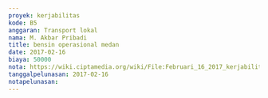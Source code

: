 ```yaml
---
proyek: kerjabilitas
kode: B5
anggaran: Transport lokal
nama: M. Akbar Pribadi
title: bensin operasional medan
date: 2017-02-16
biaya: 50000
nota: https://wiki.ciptamedia.org/wiki/File:Februari_16_2017_kerjabilitas_B5_bensin_akbar.jpg
tanggalpelunasan: 2017-02-16
notapelunasan:
---
```

